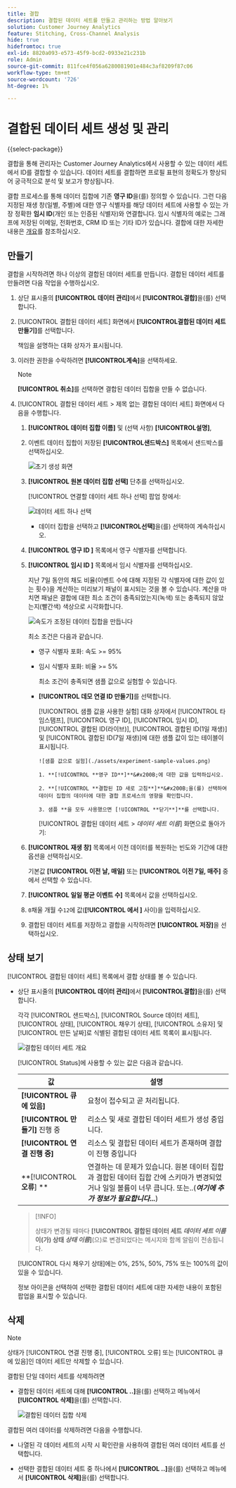```yaml
---
title: 결합
description: 결합된 데이터 세트를 만들고 관리하는 방법 알아보기
solution: Customer Journey Analytics
feature: Stitching, Cross-Channel Analysis
hide: true
hidefromtoc: true
exl-id: 8820a093-e573-45f9-bcd2-0933e21c231b
role: Admin
source-git-commit: 811fce4f056a6280081901e484c3af8209f87c06
workflow-type: tm+mt
source-wordcount: '726'
ht-degree: 1%

---
```


# 결합된 데이터 세트 생성 및 관리

{{select-package}}

결합을 통해 관리자는 Customer Journey Analytics에서 사용할 수 있는 데이터 세트에서 ID를 결합할 수 있습니다. 데이터 세트를 결합하면 프로필 표현의 정확도가 향상되어 궁극적으로 분석 및 보고가 향상됩니다.

결합 프로세스를 통해 데이터 집합에 기존 **영구 ID**&#x200B;을(를) 정의할 수 있습니다. 그런 다음 지정된 재생 창(일별, 주별)에 대한 영구 식별자를 해당 데이터 세트에 사용할 수 있는 가장 정확한 **임시 ID**(개인 또는 인증된 식별자)와 연결합니다. 임시 식별자의 예로는 그래프에 저장된 이메일, 전화번호, CRM ID 또는 기타 ID가 있습니다. 결합에 대한 자세한 내용은 [개요](overview.md)를 참조하십시오.

## 만들기

결합을 시작하려면 하나 이상의 결합된 데이터 세트를 만듭니다. 결합된 데이터 세트를 만들려면 다음 작업을 수행하십시오.

1. 상단 표시줄의 **[!UICONTROL **&#x200B;데이터 관리&#x200B;**]**&#x200B;에서 **[!UICONTROL **&#x200B;결합&#x200B;**]**&#x200B;을(를) 선택합니다.

2. [!UICONTROL 결합된 데이터 세트] 화면에서 **[!UICONTROL **&#x200B;결합된 데이터 세트 만들기&#x200B;**]**&#x200B;를 선택합니다.

   책임을 설명하는 대화 상자가 표시됩니다.

3. 이러한 권한을 수락하려면 **[!UICONTROL **&#x200B;계속&#x200B;**]**&#x200B;을 선택하세요.

   >[!NOTE]
   >
   >    **[!UICONTROL **&#x200B;취소&#x200B;**]**&#x200B;를 선택하면 결합된 데이터 집합을 만들 수 없습니다.

4. [!UICONTROL 결합된 데이터 세트 > 제목 없는 결합된 데이터 세트] 화면에서 다음을 수행합니다.

   1. **[!UICONTROL **&#x200B;데이터 집합 이름&#x200B;**]** 및 (선택 사항) **[!UICONTROL **&#x200B;설명&#x200B;**]**,

   2. 이벤트 데이터 집합이 저장된 **[!UICONTROL **&#x200B;샌드박스&#x200B;**]** 목록에서 샌드박스를 선택하십시오.

      ![초기 생성 화면](./assets/create-initial.png)

   3. **[!UICONTROL **&#x200B;원본 데이터 집합 선택&#x200B;**]** 단추를 선택하십시오.

      [!UICONTROL 연결할 데이터 세트 하나 선택] 팝업 창에서:

      ![데이터 세트 하나 선택](./assets/select-one-dataset.png)

      - 데이터 집합을 선택하고 **[!UICONTROL **&#x200B;선택&#x200B;**]**&#x200B;을(를) 선택하여 계속하십시오.

   4. **[!UICONTROL **&#x200B;영구 ID &#x200B;**]** 목록에서 영구 식별자를 선택합니다.

   5. **[!UICONTROL **&#x200B;임시 ID &#x200B;**]** 목록에서 임시 식별자를 선택하십시오.

      지난 7일 동안의 채도 비율(이벤트 수에 대해 지정된 각 식별자에 대한 값이 있는 횟수)을 계산하는 미리보기 패널이 표시되는 것을 볼 수 있습니다. 계산을 마치면 패널은 결합에 대한 최소 조건이 충족되었는지(녹색) 또는 충족되지 않았는지(빨간색) 색상으로 시각화합니다.

      ![속도가 조정된 데이터 집합을 만듭니다](./assets/create-before-experimenting.png)

      최소 조건은 다음과 같습니다.

      - 영구 식별자 포화: 속도 >= 95%

      - 임시 식별자 포화: 비율 >= 5%

        최소 조건이 충족되면 샘플 값으로 실험할 수 있습니다.

      - **[!UICONTROL **&#x200B;데모 연결 ID 만들기&#x200B;**]**&#x200B;를 선택합니다.

        [!UICONTROL 샘플 값을 사용한 실험] 대화 상자에서 [!UICONTROL 타임스탬프], [!UICONTROL 영구 ID], [!UICONTROL 임시 ID], [!UICONTROL 결합된 ID(라이브)], [!UICONTROL 결합된 ID(1일 재생)] 및 [!UICONTROL 결합된 ID(7일 재생)]에 대한 샘플 값이 있는 테이블이 표시됩니다.

            ![샘플 값으로 실험](./assets/experiment-sample-values.png)
            
            1. **[!UICONTROL **영구 ID**]**&#x200B;에 대한 값을 입력하십시오.
            
            2. **[!UICONTROL **결합된 ID 새로 고침**]**&#x200B;을(를) 선택하여 데이터 집합의 데이터에 대한 결합 프로세스의 영향을 확인합니다.
            
            3. 샘플 **을 모두 사용했으면 [!UICONTROL **닫기**]**를 선택합니다.
        

        [!UICONTROL 결합된 데이터 세트 > _데이터 세트 이름_] 화면으로 돌아가기:

   6. **[!UICONTROL **&#x200B;재생 창&#x200B;**]** 목록에서 이전 데이터를 복원하는 빈도와 기간에 대한 옵션을 선택하십시오.

      기본값 **[!UICONTROL **&#x200B;이전 날, 매일&#x200B;**]** 또는 **[!UICONTROL **&#x200B;이전 7일, 매주&#x200B;**]** 중에서 선택할 수 있습니다.

   7. **[!UICONTROL **&#x200B;일일 평균 이벤트 수&#x200B;**]** 목록에서 값을 선택하십시오.

   8. `0`채울 개월 수`12`에 값(**[!UICONTROL **&#x200B;에서 &#x200B;**]** 사이)을 입력하십시오.

   9. 결합된 데이터 세트를 저장하고 결합을 시작하려면 **[!UICONTROL **&#x200B;저장&#x200B;**]**&#x200B;을 선택하십시오.

## 상태 보기

[!UICONTROL 결합된 데이터 세트] 목록에서 결합 상태를 볼 수 있습니다.

- 상단 표시줄의 **[!UICONTROL **&#x200B;데이터 관리&#x200B;**]**&#x200B;에서 **[!UICONTROL **&#x200B;결합&#x200B;**]**&#x200B;을(를) 선택합니다.

  각각 [!UICONTROL 샌드박스], [!UICONTROL Source 데이터 세트], [!UICONTROL 상태], [!UICONTROL 채우기 상태], [!UICONTROL 소유자] 및 [!UICONTROL 만든 날짜]로 식별된 결합된 데이터 세트 목록이 표시됩니다.

  ![결합된 데이터 세트 개요](./assets/overview-stitched-datasetts.png)

  [!UICONTROL Status]에 사용할 수 있는 값은 다음과 같습니다.

  | 값 | 설명 |
  |-----|-----|
  | **[!UICONTROL **&#x200B;큐에 있음&#x200B;**]** | 요청이 접수되고 곧 처리됩니다. |
  | **[!UICONTROL **&#x200B;만들기&#x200B;**]** 진행 중 | 리소스 및 새로 결합된 데이터 세트가 생성 중입니다. |
  | **[!UICONTROL **&#x200B;연결 진행 중&#x200B;**]** | 리소스 및 결합된 데이터 세트가 존재하며 결합이 진행 중입니다 |
  | **[!UICONTROL **&#x200B;오류&#x200B;**] **&#x200B; | 연결하는 데 문제가 있습니다. 원본 데이터 집합과 결합된 데이터 집합 간에 스키마가 변경되었거나 일일 볼륨이 너무 큽니다. 또는..(_**&#x200B;여기에 추가 정보가 필요합니다...**_) |

  >[!INFO]
  >
  >    상태가 변경될 때마다 **[!UICONTROL **&#x200B;결합된 데이터 세트 _데이터 세트 이름_&#x200B;이(가) 상태 _상태 이름&#x200B;_**]**(으)로 변경되었다는 메시지와 함께 알림이 전송됩니다.


  [!UICONTROL 다시 채우기 상태]에는 0%, 25%, 50%, 75% 또는 100%의 값이 있을 수 있습니다.

  정보 아이콘을 선택하여 선택한 결합된 데이터 세트에 대한 자세한 내용이 포함된 팝업을 표시할 수 있습니다.


## 삭제

>[!NOTE]
>
>상태가 [!UICONTROL 연결 진행 중], [!UICONTROL 오류] 또는 [!UICONTROL 큐에 있음]인 데이터 세트만 삭제할 수 있습니다.


결합된 단일 데이터 세트를 삭제하려면

- 결합된 데이터 세트에 대해 **[!UICONTROL **..**]**&#x200B;을(를) 선택하고 메뉴에서 **[!UICONTROL **&#x200B;삭제&#x200B;**]**&#x200B;을(를) 선택합니다.

  ![결합된 데이터 집합 삭제](./assets/delete-stitched-dataset.png)

결합된 여러 데이터를 삭제하려면 다음을 수행합니다.

- 나열된 각 데이터 세트의 시작 시 확인란을 사용하여 결합된 여러 데이터 세트를 선택합니다.

- 선택한 결합된 데이터 세트 중 하나에서 **[!UICONTROL **..**]**&#x200B;을(를) 선택하고 메뉴에서 **[!UICONTROL **&#x200B;삭제&#x200B;**]**&#x200B;을(를) 선택합니다.
